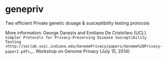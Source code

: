 genepriv
========

Two efficient Private genetic dosage &amp; susceptibility testing protocols


More information: George Danezis and Emiliano De Cristofaro (UCL). `Simpler Protocols for Privacy-Preserving Disease Susceptibility Testing <http://seclab.soic.indiana.edu/GenomePrivacy/papers/Genome%20Privacy-paper2.pdf>`_.. Workshop on Genome Privacy (July 15, 2014)

